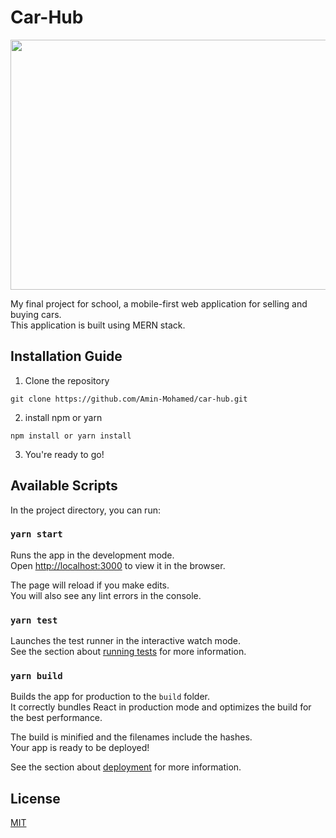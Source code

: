 # Car-Hub
<img src="https://media.giphy.com/media/8UHSFMTCnK80EQQiSd/giphy.gif" width="900" height="400" />


My final project for school, a mobile-first web application for selling and buying cars.<br>This application is built using MERN stack.


## Installation Guide
1. Clone the repository
```
git clone https://github.com/Amin-Mohamed/car-hub.git
```

2. install npm or yarn
```
npm install or yarn install
```

3. You're ready to go!

## Available Scripts

In the project directory, you can run:

### `yarn start`

Runs the app in the development mode.<br />
Open [http://localhost:3000](http://localhost:3000) to view it in the browser.

The page will reload if you make edits.<br />
You will also see any lint errors in the console.

### `yarn test`

Launches the test runner in the interactive watch mode.<br />
See the section about [running tests](https://facebook.github.io/create-react-app/docs/running-tests) for more information.

### `yarn build`

Builds the app for production to the `build` folder.<br />
It correctly bundles React in production mode and optimizes the build for the best performance.

The build is minified and the filenames include the hashes.<br />
Your app is ready to be deployed!

See the section about [deployment](https://facebook.github.io/create-react-app/docs/deployment) for more information.


## License
[MIT](https://choosealicense.com/licenses/mit/)
